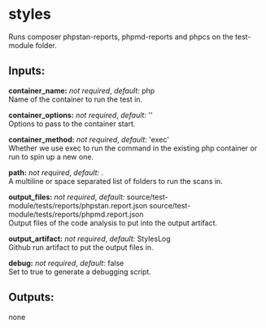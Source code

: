 # styles
Runs composer phpstan-reports, phpmd-reports and phpcs on the test-module folder.

## Inputs:
**container_name:** *not required*, *default:*  php  
Name of the container to run the test in.

**container_options:** *not required*, *default:*  ''  
Options to pass to the container start.

**container_method:** *not required*, *default*: 'exec'  
Whether we use exec to run the command in the existing php container or run to spin up a new one.

**path:** *not required*, *default:* .  
A multiline or space separated list of folders to run the scans in.

**output_files:** *not required*, *default:* source/test-module/tests/reports/phpstan.report.json source/test-module/tests/reports/phpmd.report.json  
Output files of the code analysis to put into the output artifact.

**output_artifact:** *not required*, *default:*  StylesLog  
Github run artifact to put the output files in.

**debug:** *not required*, *default:* false  
Set to true to generate a debugging script.

## Outputs:
none
